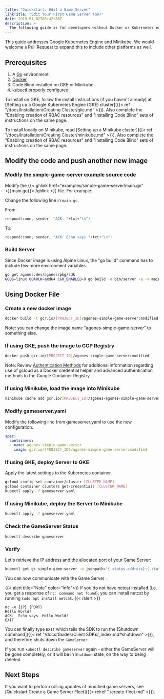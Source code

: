 ```yaml
---
title: "Quickstart: Edit a Game Server"
linkTitle: "Edit Your First Game Server (Go)"
date: 2019-01-02T06:42:56Z
description: >
  The following guide is for developers without Docker or Kubernetes experience, that want to use the simple-game-server example as a starting point for a custom game server. 
---
```


This guide addresses Google Kubernetes Engine and Minikube.  We would welcome a Pull Request to expand this to include other platforms as well.

## Prerequisites

1. A [Go](https://golang.org/dl/) environment
2. [Docker](https://www.docker.com/get-started/)
3. Code Blind installed on GKE or Minikube
4. kubectl properly configured

To install on GKE, follow the install instructions (if you haven't already) at
[Setting up a Google Kubernetes Engine (GKE) cluster]({{< ref "/docs/Installation/Creating Cluster/gke.md" >}}).
Also complete the "Enabling creation of RBAC resources" and "Installing Code Blind" sets of instructions on the same page.

To install locally on Minikube, read [Setting up a Minikube cluster]({{< ref "/docs/Installation/Creating Cluster/minikube.md" >}}).
Also complete the "Enabling creation of RBAC resources" and "Installing Code Blind" sets of instructions on the same page. 

## Modify the code and push another new image

### Modify the simple-game-server example source code
Modify the {{< ghlink href="examples/simple-game-server/main.go" >}}main.go{{< /ghlink >}} file. For example:

Change the following line in `main.go`:

From:
```go
respond(conn, sender, "ACK: "+txt+"\n")
```

To:
```go
respond(conn, sender, "ACK: Echo says "+txt+"\n")
```

### Build Server
Since Docker image is using Alpine Linux, the "go build" command has to include few more environment variables.

```bash
go get agones.dev/agones/pkg/sdk
GOOS=linux GOARCH=amd64 CGO_ENABLED=0 go build -o bin/server -a -v main.go
```

## Using Docker File

### Create a new docker image
```bash
docker build -t gcr.io/[PROJECT_ID]/agones-simple-game-server:modified .
```

Note: you can change the image name "agones-simple-game-server" to something else.

### If using GKE, push the image to GCP Registry
```bash
docker push gcr.io/[PROJECT_ID]/agones-simple-game-server:modified
```

Note: Review [Authentication Methods](https://cloud.google.com/container-registry/docs/advanced-authentication)
for additional information regarding use of gcloud as a Docker credential helper
and advanced authentication methods to the Google Container Registry.

### If using Minikube, load the image into Minikube
```bash
minikube cache add gcr.io/[PROJECT_ID]/agones-agones-simple-game-server:modified
```

### Modify gameserver.yaml
Modify the following line from gameserver.yaml to use the new configuration.

```yaml
spec:
  containers:
  - name: agones-simple-game-server
    image: gcr.io/[PROJECT_ID]/agones-simple-game-server:modified
```

### If using GKE, deploy Server to GKE
Apply the latest settings to the Kubernetes container.

```bash
gcloud config set container/cluster [CLUSTER_NAME]
gcloud container clusters get-credentials [CLUSTER_NAME]
kubectl apply -f gameserver.yaml
```

### If using Minikube, deploy the Server to Minikube
```bash
kubectl apply -f gameserver.yaml
```

### Check the GameServer Status
```bash
kubectl describe gameserver
```

### Verify
Let's retrieve the IP address and the allocated port of your Game Server:

```bash
kubectl get gs simple-game-server -o jsonpath='{.status.address}:{.status.ports[0].port}'
```

You can now communicate with the Game Server :

{{< alert title="Note" color="info">}}
If you do not have netcat installed
  (i.e. you get a response of `nc: command not found`),
  you can install netcat by running `sudo apt install netcat`.
{{< /alert >}}

```
nc -u {IP} {PORT}
Hello World!
ACK:  Echo says  Hello World!
EXIT
```

You can finally type `EXIT` which tells the SDK to run the [Shutdown command]({{< ref "/docs/Guides/Client SDKs/_index.md#shutdown" >}}), and therefore shuts down the `GameServer`.  

If you run `kubectl describe gameserver` again - either the GameServer will be gone completely, or it will be in `Shutdown` state, on the way to being deleted.

## Next Steps

If you want to perform rolling updates of modified game servers, see [Quickstart Create a Game Server Fleet]({{< relref "./create-fleet.md" >}}).
